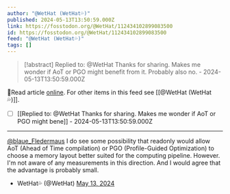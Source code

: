 ```yaml
---
author: "@WetHat (WetHat💦)"
published: 2024-05-13T13:50:59.000Z
link: https://fosstodon.org/@WetHat/112434102899083500
id: https://fosstodon.org/@WetHat/112434102899083500
feed: "@WetHat (WetHat💦)"
tags: []
---
```

> [!abstract] Replied to: @WetHat Thanks for sharing. Makes me wonder if AoT or PGO might benefit from it. Probably also no. - 2024-05-13T13:50:59.000Z

🔗Read article [online](https://fosstodon.org/@WetHat/112434102899083500). For other items in this feed see [[@WetHat (WetHat💦)]].

- [ ] [[Replied to꞉ @WetHat Thanks for sharing․ Makes me wonder if AoT or PGO might bene]] - 2024-05-13T13:50:59.000Z
- - -
[@blaue_Fledermaus](https://mstdn.io/@blaue_Fledermaus) I do see some possibility that readonly would allow AoT (Ahead of Time compilation) or PGO (Profile-Guided Optimization) to choose a memory layout better suited for the computing pipeline. However. I'm not aware of any measurements in this direction. And I would agree that the advantage is probably small.

- WetHat💦 (@WetHat) [May 13, 2024](https://fosstodon.org/@WetHat/112434102899083500)
